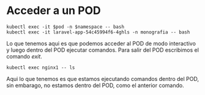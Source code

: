 
# Acceder a un POD
```
kubectl exec -it $pod -n $namespace -- bash
kubectl exec -it laravel-app-54c45994f6-4ghls -n monografia -- bash 
```
Lo que tenemos aqui es que podemos acceder al POD de modo interactivo y luego dentro del POD ejecutar comandos. Para salir del POD escribimos el comando _exit_.

```
kubectl exec nginx1 -- ls
```
Aqui lo que tenemos es que estamos ejecutando comandos dentro del POD, sin embarago, no estamos dentro del POD, como el anterior comando.